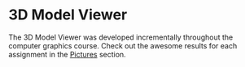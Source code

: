 # 3D Model Viewer  
The 3D Model Viewer was developed incrementally throughout the computer graphics course. Check out the awesome results for each assignment in the [Pictures](Pictures) section.  
